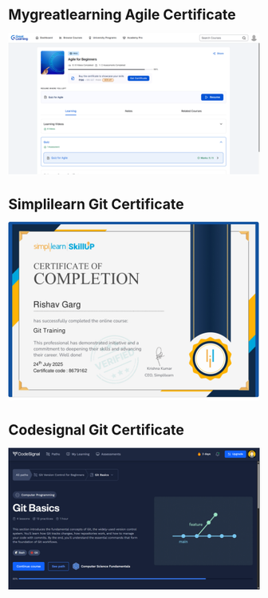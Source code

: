 # Mygreatlearning Agile Certificate
![Certificate](SDLC/Agile_certificate.png)

# Simplilearn Git Certificate
![Simplilearn_certificate](Git/simplilearn_certificate.jpg)

# Codesignal Git Certificate
![Codesignal_image](Git/codesignal_certificate.png)